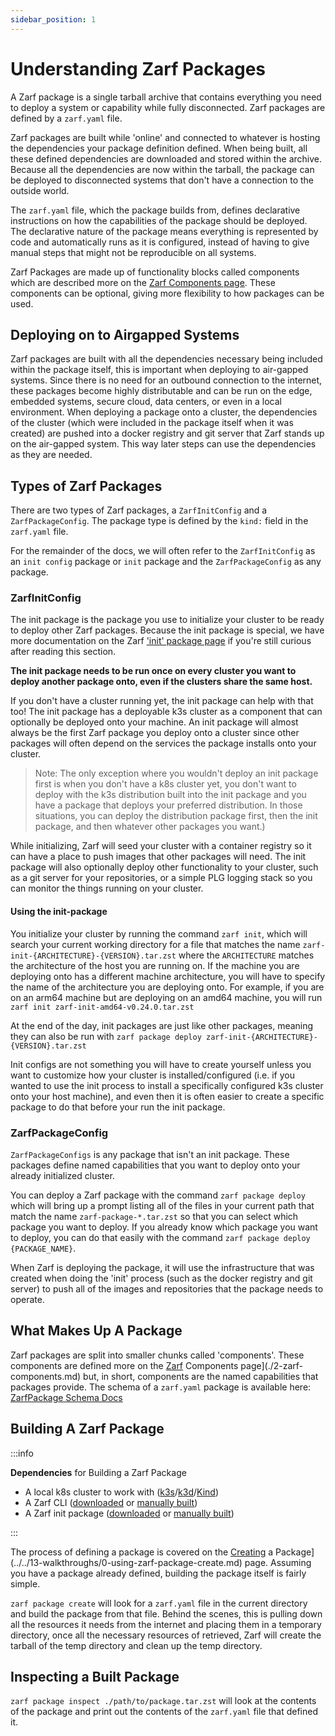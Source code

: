 ```yaml
---
sidebar_position: 1
---
```


# Understanding Zarf Packages

A Zarf package is a single tarball archive that contains everything you need to deploy a system or capability while fully disconnected. Zarf packages are defined by a `zarf.yaml` file.

Zarf packages are built while 'online' and connected to whatever is hosting the dependencies your package definition defined. When being built, all these defined dependencies are downloaded and stored within the archive. Because all the dependencies are now within the tarball, the package can be deployed to disconnected systems that don't have a connection to the outside world.

The `zarf.yaml` file, which the package builds from, defines declarative instructions on how the capabilities of the package should be deployed. The declarative nature of the package means everything is represented by code and automatically runs as it is configured, instead of having to give manual steps that might not be reproducible on all systems.

Zarf Packages are made up of functionality blocks called components which are described more on the [Zarf Components page](./2-zarf-components.md). These components can be optional, giving more flexibility to how packages can be used.

## Deploying on to Airgapped Systems

Zarf packages are built with all the dependencies necessary being included within the package itself, this is important when deploying to air-gapped systems. Since there is no need for an outbound connection to the internet, these packages become highly distributable and can be run on the edge, embedded systems, secure cloud, data centers, or even in a local environment. When deploying a package onto a cluster, the dependencies of the cluster (which were included in the package itself when it was created) are pushed into a docker registry and git server that Zarf stands up on the air-gapped system. This way later steps can use the dependencies as they are needed.

## Types of Zarf Packages

There are two types of Zarf packages, a `ZarfInitConfig` and a `ZarfPackageConfig`. The package type is defined by the `kind:` field in the `zarf.yaml` file.

For the remainder of the docs, we will often refer to the `ZarfInitConfig` as an `init config` package or `init` package and the `ZarfPackageConfig` as any package.

### ZarfInitConfig

The init package is the package you use to initialize your cluster to be ready to deploy other Zarf packages. Because the init package is special, we have more documentation on the Zarf ['init' package page](./3-the-zarf-init-package.md) if you're still curious after reading this section.

**The init package needs to be run once on every cluster you want to deploy another package onto, even if the clusters share the same host.**

If you don't have a cluster running yet, the init package can help with that too! The init package has a deployable k3s cluster as a component that can optionally be deployed onto your machine. An init package will almost always be the first Zarf package you deploy onto a cluster since other packages will often depend on the services the package installs onto your cluster.

> Note: The only exception where you wouldn't deploy an init package first is when you don't have a k8s cluster yet, you don't want to deploy with the k3s distribution built into the init package and you have a package that deploys your preferred distribution. In those situations, you can deploy the distribution package first, then the init package, and then whatever other packages you want.)

While initializing, Zarf will seed your cluster with a container registry so it can have a place to push images that other packages will need. The init package will also optionally deploy other functionality to your cluster, such as a git server for your repositories, or a simple PLG logging stack so you can monitor the things running on your cluster.

#### Using the init-package

You initialize your cluster by running the command `zarf init`, which will search your current working directory for a file that matches the name `zarf-init-{ARCHITECTURE}-{VERSION}.tar.zst` where the `ARCHITECTURE` matches the architecture of the host you are running on. If the machine you are deploying onto has a different machine architecture, you will have to specify the name of the architecture you are deploying onto. For example, if you are on an arm64 machine but are deploying on an amd64 machine, you will run `zarf init zarf-init-amd64-v0.24.0.tar.zst`

At the end of the day, init packages are just like other packages, meaning they can also be run with `zarf package deploy zarf-init-{ARCHITECTURE}-{VERSION}.tar.zst`

Init configs are not something you will have to create yourself unless you want to customize how your cluster is installed/configured (i.e. if you wanted to use the init process to install a specifically configured k3s cluster onto your host machine), and even then it is often easier to create a specific package to do that before your run the init package.

### ZarfPackageConfig

`ZarfPackageConfigs` is any package that isn't an init package. These packages define named capabilities that you want to deploy onto your already initialized cluster.

You can deploy a Zarf package with the command `zarf package deploy` which will bring up a prompt listing all of the files in your current path that match the name `zarf-package-*.tar.zst` so that you can select which package you want to deploy. If you already know which package you want to deploy, you can do that easily with the command `zarf package deploy {PACKAGE_NAME}`.

When Zarf is deploying the package, it will use the infrastructure that was created when doing the 'init' process (such as the docker registry and git server) to push all of the images and repositories that the package needs to operate.

## What Makes Up A Package

Zarf packages are split into smaller chunks called 'components'. These components are defined more on the [Zarf](./2-zarf-components.md) Components page](./2-zarf-components.md) but, in short, components are the named capabilities that packages provide. The schema of a `zarf.yaml` package is available here: [ZarfPackage Schema Docs](../3-zarf-schema.md)

## Building A Zarf Package

:::info

**Dependencies** for Building a Zarf Package

- A local k8s cluster to work with ([k3s](https://k3s.io/)/[k3d](https://k3d.io/v5.4.1/)/[Kind](https://kind.sigs.k8s.io/docs/user/quick-start#installation))
- A Zarf CLI ([downloaded](https://github.com/defenseunicorns/zarf/releases) or [manually built](../1-the-zarf-cli/1-building-your-own-cli.md))
- A Zarf init package ([downloaded](https://github.com/defenseunicorns/zarf/releases) or [manually built](../1-the-zarf-cli/1-building-your-own-cli.md))

:::

The process of defining a package is covered on the [Creating](../../13-walkthroughs/0-using-zarf-package-create.md) a Package](../../13-walkthroughs/0-using-zarf-package-create.md) page. Assuming you have a package already defined, building the package itself is fairly simple.

`zarf package create` will look for a `zarf.yaml` file in the current directory and build the package from that file. Behind the scenes, this is pulling down all the resources it needs from the internet and placing them in a temporary directory, once all the necessary resources of retrieved, Zarf will create the tarball of the temp directory and clean up the temp directory.

## Inspecting a Built Package

`zarf package inspect ./path/to/package.tar.zst` will look at the contents of the package and print out the contents of the `zarf.yaml` file that defined it.
